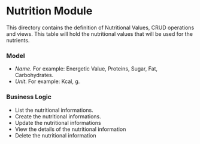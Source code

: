 # Nutrition Module
This directory contains the definition of Nutritional Values, CRUD operations and views. This table will hold the nutritional values that will be used for the nutrients.

### Model
- *Name*. For example: Energetic Value, Proteins, Sugar, Fat, Carbohydrates.
- *Unit*. For example: Kcal, g.

### Business Logic
- List the nutritional informations.
- Create the nutritional informations.
- Update the nutritional informations
- View the details of the nutritional information
- Delete the nutritional information
